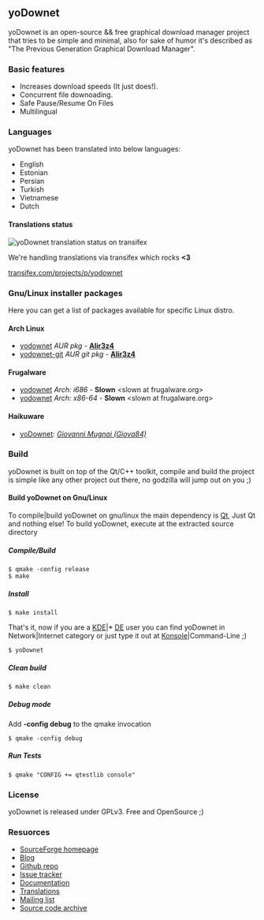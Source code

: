 ## yoDownet

yoDownet is an open-source && free graphical download manager project that tries to be simple and minimal, also for sake of humor it's described as "The Previous Generation Graphical Download Manager".

### Basic features

* Increases download speeds (It just does!).
* Concurrent file downoading.
* Safe Pause/Resume On Files
* Multilingual


### Languages

yoDownet has been translated into below languages:
* English
* Estonian
* Persian
* Turkish
* Vietnamese
* Dutch

#### Translations status

![yoDownet translation status on transifex](https://www.transifex.com/projects/p/yodownet/resource/ts/chart/image_png "yoDownet translation status on transifex")

We're handling translations via transifex which rocks **<3**

[transifex.com/projects/p/yodownet][Transifex]


### Gnu/Linux installer packages
Here you can get a list of packages available for specific Linux distro.

#### Arch Linux
* [yodownet][ArchlinuxAUR] _AUR pkg_ - __[Alir3z4][Alir3z4Account]__
* [yodownet-git][ArchlinuxAURgit] _AUR git pkg_ - __[Alir3z4][Alir3z4Account]__


#### Frugalware
* [yodownet][frugalwarLinuxi686] _Arch: i686_ - __Slown__ \<slown at frugalware.org\>
* [yodownet][frugalwarLinuxX86_64] _Arch: x86-64_ - __Slown__ \<slown at frugalware.org\>

#### Haikuware
* [yoDownet][yoDownetHaikuwarePkg]: [_Giovanni Mugnai (Giova84)_](http://haikuware.com/giova84/)



### Build
yoDownet is built on top of the Qt/C++ toolkit, compile and build the project is simple like any other project out there, no godzilla will jump out on you ;)

#### Build yoDownet on Gnu/Linux

To compile|build yoDownet on gnu/linux the main dependency is [Qt][Qt], Just Qt and nothing else!
To build yoDownet, execute at the extracted source directory

##### Compile/Build

```
$ qmake -config release
$ make
```

##### Install

```
$ make install
```
That's it, now if you are a [KDE][kde]|* [DE][de] user you can find yoDownet in Network|Internet category or just type it out at [Konsole][konsole]|Command-Line ;)

```
$ yoDownet
```

##### Clean build

```
$ make clean
```

##### Debug mode

Add __-config debug__ to the qmake invocation
```
$ qmake -config debug
```

##### Run Tests

```
$ qmake "CONFIG += qtestlib console"
```


### License
yoDownet is released under GPLv3. Free and OpenSource ;)


### Resuorces
* [SourceForge homepage][SourceForgeHomePage]
* [Blog][Blog]
* [Github repo][GithubRepo]
* [Issue tracker][IssueTracker]
* [Documentation][wiki]
* [Translations][Transifex]
* [Mailing list][MailMan]
* [Source code archive][SourceArchive]



[Qt]: http://qt-project.org/
[qmake]: http://en.wikipedia.org/wiki/Qmake
[kde]: http://www.kde.org/
[de]: http://en.wikipedia.org/wiki/Desktop_environment
[konsole]: http://konsole.kde.org/
[Alir3z4Account]: https://github.com/Alir3z4
[ArchlinuxAUR]: http://aur.archlinux.org/packages.php?ID=56565
[ArchlinuxAURgit]: https://aur.archlinux.org/packages/yodownet-git/
[frugalwarLinuxi686]: http://frugalware.org/packages/152626
[frugalwarLinuxX86_64]: http://frugalware.org/packages/152625
[yoDownetHaikuwarePkg]: http://haikuware.com/directory/view-details/internet-network/utilities/yodownet-download-manager
[SourceForgeHomePage]: http://sf.net/p/yodownet/
[Blog]: https://sourceforge.net/p/yodownet/blog/
[GithubRepo]: https://github.com/Alir3z4/yoDownet
[IssueTracker]: https://github.com/Alir3z4/yoDownet/issues
[wiki]: https://github.com/Alir3z4/yoDownet/wiki
[Transifex]: https://www.transifex.com/projects/p/yodownet/
[MailMan]: https://sourceforge.net/p/yodownet/mailman/
[SourceArchive]: https://sourceforge.net/projects/yodownet/files/sources/
